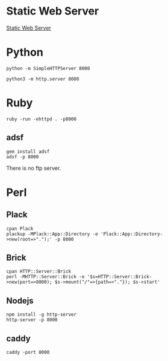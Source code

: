 # Static Web Server
[Static Web Server](https://github.com/m3ng9i/ran)



# Python        

`python -m SimpleHTTPServer 8000`        

`python3 -m http.server 8000`        

# Ruby        

`ruby -run -ehttpd . -p8000`        

## adsf        
```        
gem install adsf        
adsf -p 8000        

```        
There is no ftp server.        


# Perl        

## Plack        

```        
cpan Plack        
plackup -MPlack::App::Directory -e 'Plack::App::Directory->new(root=>".");' -p 8000        

```        




## Brick        

```        
cpan HTTP::Server::Brick        
perl -MHTTP::Server::Brick -e '$s=HTTP::Server::Brick->new(port=>8000); $s->mount("/"=>{path=>"."}); $s->start'        

```        






## Nodejs        

```      
npm install -g http-server        
http-server -p 8000        

```        




## caddy        

`caddy -port 8000`        





































